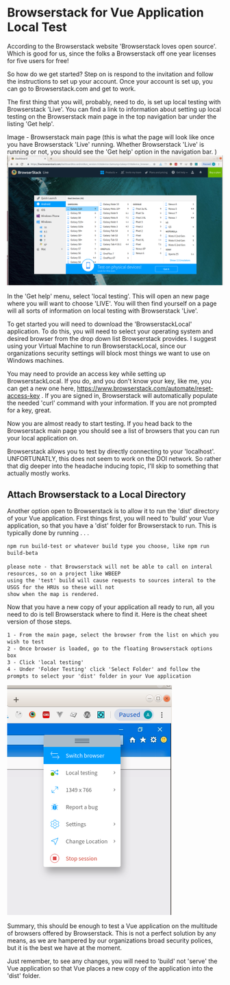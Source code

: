 # Browserstack for Vue Application Local Test

According to the Browserstack website 'Browserstack loves open source'. Which is good for us, since the folks a Browserstack
off one year licenses for five users for free! 

So how do we get started? Step on is respond to the invitation and follow the instructions to set up your account.
Once your account is set up, you can go to Browserstack.com and get to work. 

The first thing that you will, probably, need to do, is set up local testing with Browserstack 'Live'. You can
find a link to information about setting up local testing on the Browserstack main page in the top navigation bar
under the listing 'Get help'. 

Image - Browserstack main page (this is what the page will look like once you have Browserstack 'Live' running. Whether 
Browserstack 'Live' is running or not, you should see the 'Get help' option in the navigation bar. )
![Browserstack main page](../assets/img/browserstack_main_page.png)

In the 'Get help' menu, select 'local testing'. This will open an new page where you will want to choose 'LIVE'. You will
then find yourself on a page will all sorts of information on local testing with Browserstack 'Live'. 

To get started you will need to download the 'BrowserstackLocal' application. To do this, you will need to 
select your operating system and desired browser from the drop down list Browserstack provides. I suggest using your Virtual Machine to run BrowserstackLocal, since 
our organizations security settings will block most things we want to use on Windows machines. 

You may need to provide an access key while setting up BrowserstackLocal. If you do, and you don't know your key, like me,
you can get a new one here, https://www.browserstack.com/automate/reset-access-key . If you are signed in, Browserstack will
automatically populate the needed 'curl' command with your information. If you are not prompted for a key, great.

Now you are almost ready to start testing. If you head back to the Browserstack main page you should see a list of 
browsers that you can run your local application on. 

Browserstack allows you to test by directly connecting to your 'localhost'. UNFORTUNATLY, this does not seem to work on the 
DOI network. So rather that dig deeper into the headache inducing topic, I'll skip to something that actually mostly 
works. 

## Attach Browserstack to a Local Directory
Another option open to Browserstack is to allow it to run the 'dist' directory of your Vue application. First things first,
you will need to 'build' your Vue application, so that you have a 'dist' folder for Browserstack to run. This is typically done
by running  . . .
```
npm run build-test or whatever build type you choose, like npm run build-beta

please note - that Browserstack will not be able to call on interal resources, so on a project like WBEEP
using the 'test' build will cause requests to sources interal to the USGS for the HRUs so these will not
show when the map is rendered.
``` 
Now that you have a new copy of your application all ready to run, all you need to do is tell Browserstack where 
to find it. Here is the cheat sheet version of those steps.
```
1 - From the main page, select the browser from the list on which you wish to test
2 - Once browser is loaded, go to the floating Browserstack options box
3 - Click 'local testing'
4 - Under 'Folder Testing' click 'Select Folder' and follow the prompts to select your 'dist' folder in your Vue application
```  
![Browserstack options](../assets/img/browserstack_options.png)

Summary, this should be enough to test a Vue application on the multitude of browsers offered by Browserstack.
This is not a perfect solution by any means, as we are hampered by our organizations broad security polices,
 but it is the best we have at the moment. 
 
 Just remember, to see any changes, you will need to 'build' not 'serve'
 the Vue application so that Vue places a new copy of the application into the 'dist' folder.